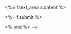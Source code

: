 
<!-- for comments form -->
<!-- <%= form_for(@comment, :url => song_comments_path(@song)) do |f|  %> -->
  <%= f.text_area :content %>

  <p><%= f.submit %></p>
<% end %> -->


<!-- artist index view -->
<!-- <%= link_to artist.artist_name, songs_path(artist) %> -->




 <!-- <%= form_for(@comment, song_comment_path(song)) do |f|  %>
  <%= f.text_area :content %>

  <p><%= f.submit %></p>
<% end %> -->
